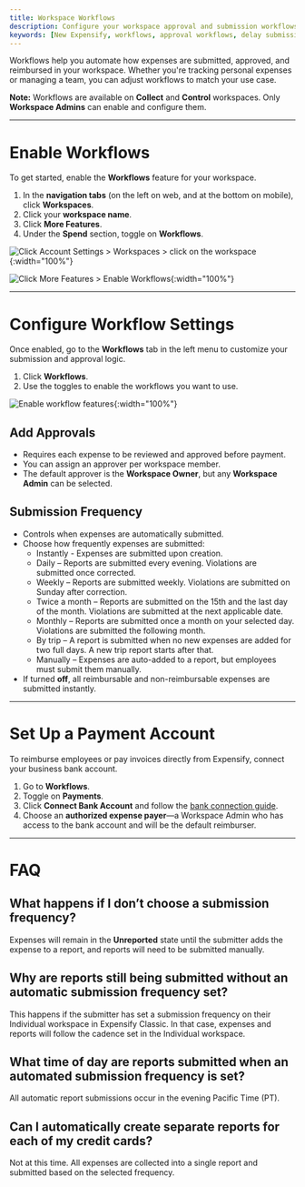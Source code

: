 ```yaml
---
title: Workspace Workflows
description: Configure your workspace approval and submission workflows to match your team's needs.
keywords: [New Expensify, workflows, approval workflows, delay submission, add approver, connect bank, workspace settings, submission frequency]
---
```


Workflows help you automate how expenses are submitted, approved, and reimbursed in your workspace. Whether you're tracking personal expenses or managing a team, you can adjust workflows to match your use case.

**Note:** Workflows are available on **Collect** and **Control** workspaces. Only **Workspace Admins** can enable and configure them.

---

# Enable Workflows

To get started, enable the **Workflows** feature for your workspace.

1. In the **navigation tabs** (on the left on web, and at the bottom on mobile), click **Workspaces**.
2. Click your **workspace name**.
3. Click **More Features**.
4. Under the **Spend** section, toggle on **Workflows**.

![Click Account Settings > Workspaces > click on the workspace]({{site.url}}/assets/images/ExpensifyHelp-Workflows-1.png){:width="100%"}

![Click More Features > Enable Workflows]({{site.url}}/assets/images/ExpensifyHelp-Workflows-2.png){:width="100%"}

---

# Configure Workflow Settings

Once enabled, go to the **Workflows** tab in the left menu to customize your submission and approval logic.

1. Click **Workflows**.
2. Use the toggles to enable the workflows you want to use.

![Enable workflow features]({{site.url}}/assets/images/ExpensifyHelp-Workflows-3.png){:width="100%"}

## Add Approvals

- Requires each expense to be reviewed and approved before payment.
- You can assign an approver per workspace member.
- The default approver is the **Workspace Owner**, but any **Workspace Admin** can be selected.

## Submission Frequency

- Controls when expenses are automatically submitted.
- Choose how frequently expenses are submitted:
   - Instantly - Expenses are submitted upon creation.
   - Daily – Reports are submitted every evening. Violations are submitted once corrected.
   - Weekly – Reports are submitted weekly. Violations are submitted on Sunday after correction.
   - Twice a month – Reports are submitted on the 15th and the last day of the month. Violations are submitted at the next applicable date.
   - Monthly – Reports are submitted once a month on your selected day. Violations are submitted the following month.
   - By trip – A report is submitted when no new expenses are added for two full days. A new trip report starts after that.
   - Manually – Expenses are auto-added to a report, but employees must submit them manually.
- If turned **off**, all reimbursable and non-reimbursable expenses are submitted instantly.

---

# Set Up a Payment Account

To reimburse employees or pay invoices directly from Expensify, connect your business bank account.

1. Go to **Workflows**.
2. Toggle on **Payments**.
3. Click **Connect Bank Account** and follow the [bank connection guide](https://help.expensify.com/articles/new-expensify/expenses-and-payments/Connect-a-Business-Bank-Account).
4. Choose an **authorized expense payer**—a Workspace Admin who has access to the bank account and will be the default reimburser.

---

# FAQ

## What happens if I don’t choose a submission frequency?

Expenses will remain in the **Unreported** state until the submitter adds the expense to a report, and reports will need to be submitted manually.

## Why are reports still being submitted without an automatic submission frequency set?

This happens if the submitter has set a submission frequency on their Individual workspace in Expensify Classic. In that case, expenses and reports will follow the cadence set in the Individual workspace.

## What time of day are reports submitted when an automated submission frequency is set?

All automatic report submissions occur in the evening Pacific Time (PT).

## Can I automatically create separate reports for each of my credit cards?

Not at this time. All expenses are collected into a single report and submitted based on the selected frequency.

